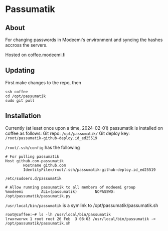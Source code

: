 # Passumatik
## About
For changing passwords in Modeemi's environment and syncing the hashes accross the servers.

Hosted on coffee.modeemi.fi

## Updating
First make changes to the repo, then
```
ssh coffee
cd /opt/passumatik
sudo git pull
```

## Installation
Currently (at least once upon a time, 2024-02-01) passumatik is installed on coffee as follows:
Git repo: `/opt/passumatik/`
Git deploy key: `/root/passumatik-github-deploy.id_ed25519`

`/root/.ssh/config` has the following
```
# For pulling passumatik
Host github.com-passumatik
        Hostname github.com
        IdentityFile=/root/.ssh/passumatik-github-deploy.id_ed25519
```

`/etc/sudoers.d/passumatik`
```
# Allow running passumatik to all members of modeemi group
%modeemi        ALL=(passumatik)        NOPASSWD: /opt/passumatik/passumatik.py
```

`/usr/local/bin/passumatik` is a symlink to /opt/passumatik/passumatik.sh
```
root@coffee:~# ls -lh /usr/local/bin/passumatik
lrwxrwxrwx 1 root root 26 Feb  3 08:03 /usr/local/bin/passumatik -> /opt/passumatik/passumatik.sh
```

